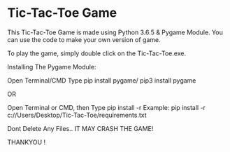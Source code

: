 # Tic-Tac-Toe Game
This Tic-Tac-Toe Game is made using Python 3.6.5 & Pygame Module. You can use the code to make your own version of game.

To play the game, simply double click on the Tic-Tac-Toe.exe.

Installing The Pygame Module:

Open Terminal/CMD
Type pip install pygame/ pip3 install pygame

OR

Open Terminal or CMD, then Type pip install -r <path to the game>
Example: pip install -r c://Users/Desktop/Tic-Tac-Toe/requirements.txt

Dont Delete Any Files.. IT MAY CRASH THE GAME!
  
THANKYOU !
